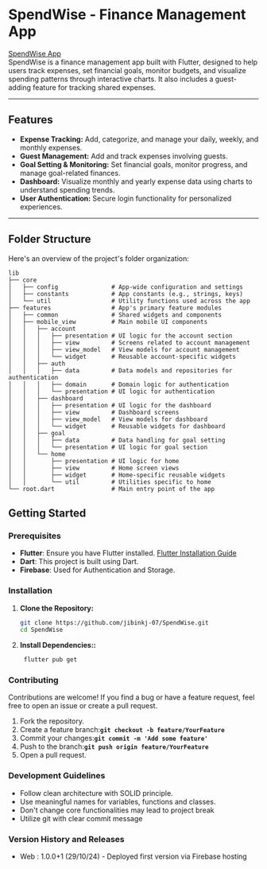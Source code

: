 # SpendWise - Finance Management App

[SpendWise App](https://spend-wise-budget.web.app/)  
SpendWise is a finance management app built with Flutter, designed to help users track expenses, set financial goals, monitor budgets, and visualize spending patterns through interactive charts. It also includes a guest-adding feature for tracking shared expenses.

---

## Features

- **Expense Tracking:** Add, categorize, and manage your daily, weekly, and monthly expenses.
- **Guest Management:** Add and track expenses involving guests.
- **Goal Setting & Monitoring:** Set financial goals, monitor progress, and manage goal-related finances.
- **Dashboard:** Visualize monthly and yearly expense data using charts to understand spending trends.
- **User Authentication:** Secure login functionality for personalized experiences.

---

## Folder Structure

Here's an overview of the project's folder organization:

```plaintext
lib
├── core
│   ├── config               # App-wide configuration and settings
│   ├── constants            # App constants (e.g., strings, keys)
│   └── util                 # Utility functions used across the app
├── features                 # App's primary feature modules
│   ├── common               # Shared widgets and components
│   ├── mobile_view          # Main mobile UI components
│   │   ├── account
│   │   │   ├── presentation # UI logic for the account section
│   │   │   ├── view         # Screens related to account management
│   │   │   ├── view_model   # View models for account management
│   │   │   └── widget       # Reusable account-specific widgets
│   │   ├── auth
│   │   │   ├── data         # Data models and repositories for authentication
│   │   │   ├── domain       # Domain logic for authentication
│   │   │   └── presentation # UI logic for authentication
│   │   ├── dashboard
│   │   │   ├── presentation # UI logic for the dashboard
│   │   │   ├── view         # Dashboard screens
│   │   │   ├── view_model   # View models for dashboard
│   │   │   └── widget       # Reusable widgets for dashboard
│   │   ├── goal
│   │   │   ├── data         # Data handling for goal setting
│   │   │   └── presentation # UI logic for goal section
│   │   └── home
│   │       ├── presentation # UI logic for home
│   │       ├── view         # Home screen views
│   │       ├── widget       # Home-specific reusable widgets
│   │       └── util         # Utilities specific to home
└── root.dart                # Main entry point of the app
```
## Getting Started

### Prerequisites
- **Flutter**: Ensure you have Flutter installed. [Flutter Installation Guide](https://flutter.dev/docs/get-started/install)
- **Dart**: This project is built using Dart.
- **Firebase**: Used for Authentication and Storage.

### Installation

1. **Clone the Repository:**
   ```bash
   git clone https://github.com/jibinkj-07/SpendWise.git
   cd SpendWise
   ```
2. **Install Dependencies::**
   ```bash
    flutter pub get
   ```

### Contributing
Contributions are welcome! If you find a bug or have a feature request, feel free to open an issue or create a pull request.

1. Fork the repository.
2. Create a feature branch:**` git checkout -b feature/YourFeature  `**
3. Commit your changes:**` git commit -m 'Add some feature' `**
4. Push to the branch:**` git push origin feature/YourFeature `**
5. Open a pull request.

### Development Guidelines

- Follow clean architecture with SOLID principle.
- Use meaningful names for variables, functions and classes.
- Don\'t change core functionalities may lead to project break
- Utilize git with clear commit message

### Version History and Releases

- Web : 1.0.0+1 (29/10/24) - Deployed first version via Firebase hosting
